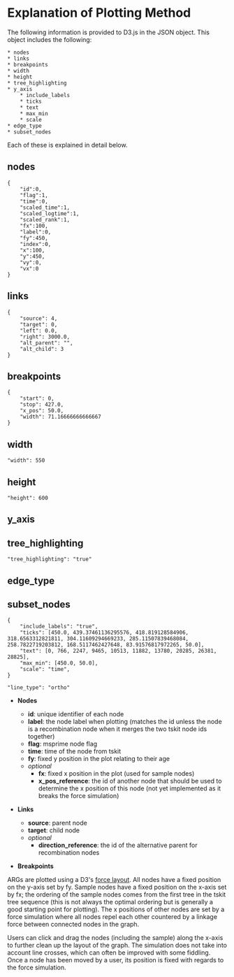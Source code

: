 # Explanation of Plotting Method

The following information is provided to D3.js in the JSON object. This object includes the following:

    * nodes
    * links
    * breakpoints
    * width
    * height
    * tree_highlighting
    * y_axis
        * include_labels
        * ticks
        * text
        * max_min
        * scale
    * edge_type
    * subset_nodes

Each of these is explained in detail below.

## nodes

    {
        "id":0,
        "flag":1,
        "time":0,
        "scaled_time":1,
        "scaled_logtime":1,
        "scaled_rank":1,
        "fx":100,
        "label":0,
        "fy":450,
        "index":0,
        "x":100,
        "y":450,
        "vy":0,
        "vx":0
    }

## links

    {
        "source": 4,
        "target": 0,
        "left": 0.0,
        "right": 3000.0,
        "alt_parent": "",
        "alt_child": 3
    }

## breakpoints

    {
        "start": 0,
        "stop": 427.0,
        "x_pos": 50.0, 
        "width": 71.16666666666667
    }

## width

    "width": 550

## height

    "height": 600

## y_axis

## tree_highlighting

    "tree_highlighting": "true"

## edge_type

## subset_nodes



    
    
    
    {
        "include_labels": "true",
        "ticks": [450.0, 439.37461136295576, 418.819128584906, 318.6563312821811, 304.11609294669233, 285.11507839468084, 258.7822719203812, 168.5117462427648, 83.91576817972265, 50.0],
        "text": [0, 766, 2247, 9465, 10513, 11882, 13780, 20285, 26381, 28825],
        "max_min": [450.0, 50.0],
        "scale": "time",
    }

    "line_type": "ortho"



- **Nodes**
  - **id**: unique identifier of each node
  - **label**: the node label when plotting (matches the id unless the node is a recombination node when it merges the two tskit node ids together)
  - **flag**: msprime node flag
  - **time**: time of the node from tskit
  - **fy**: fixed y position in the plot relating to their age
  - *optional*
    - **fx**: fixed x position in the plot (used for sample nodes)
    - **x_pos_reference**: the id of another node that should be used to determine the x position of this node (not yet implemented as it breaks the force simulation)

- **Links**
  - **source**: parent node
  - **target**: child node
  - *optional*
    - **direction_reference**: the id of the alternative parent for recombination nodes

- **Breakpoints**

ARGs are plotted using a D3's [force layout](https://github.com/d3/d3-force). All nodes have a fixed position on the y-axis set by fy. Sample nodes have a fixed position on the x-axis set by fx; the ordering of the sample nodes comes from the first tree in the tskit tree sequence (this is not always the optimal ordering but is generally a good starting point for plotting). The x positions of other nodes are set by a force simulation where all nodes repel each other countered by a linkage force between connected nodes in the graph.

Users can click and drag the nodes (including the sample) along the x-axis to further clean up the layout of the graph. The simulation does not take into account line crosses, which can often be improved with some fiddling. Once a node has been moved by a user, its position is fixed with regards to the force simulation.